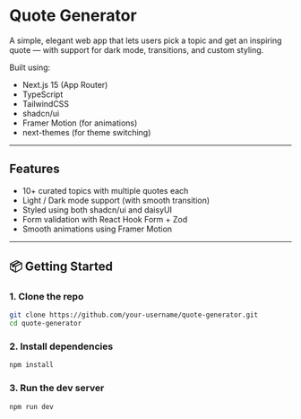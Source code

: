 #  Quote Generator

A simple, elegant web app that lets users pick a topic and get an inspiring quote — with support for dark mode, transitions, and custom styling.

Built using:
- Next.js 15 (App Router)
- TypeScript
- TailwindCSS
- shadcn/ui
- Framer Motion (for animations)
- next-themes (for theme switching)
---

## Features

-  10+ curated topics with multiple quotes each
-  Light / Dark mode support (with smooth transition)
-  Styled using both shadcn/ui and daisyUI
-  Form validation with React Hook Form + Zod
-  Smooth animations using Framer Motion

---

## 📦 Getting Started

### 1. Clone the repo

```bash
git clone https://github.com/your-username/quote-generator.git
cd quote-generator
```


### 2. Install dependencies
```bash
npm install
```


### 3. Run the dev server
```bash
npm run dev
```

